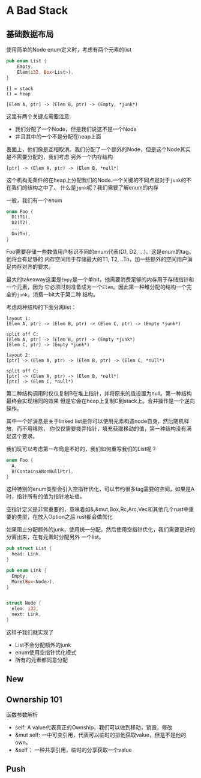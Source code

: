 # A Bad Stack

## 基础数据布局
使用简单的Node enum定义时，考虑有两个元素的list
```rust
pub enum List {
    Empty,
    Elem(i32, Box<List>),
}
```

```
[] = stack
() = heap

[Elem A, ptr] -> (Elem B, ptr) -> (Empty, *junk*)
```
这里有两个关键点需要注意:
- 我们分配了一个Node，但是我们说这不是一个Node
- 并且其中的一个不是分配在heap上面

表面上，他们像是互相取消。我们分配了一个额外的Node，但是这个Node其实是不需要分配的，我们考虑
另外一个内存结构

```
[ptr] -> (Elem A, ptr) -> (Elem B, *null*)
```

这个机构无条件的在heap上分配我们的Node.一个关键的不同点是对于`junk`的不在我们的结构之中了。
什么是`junk`呢？我们需要了解enum的内存

一般，我们有一个enum
```rust
enum Foo {
  D1(T1),
  D2(T2),
  ...
  Dn(Tn),
}
```

Foo需要存储一些数值用户标识不同的enum代表(D1, D2, ...)。这是enum的tag。他将会有足够的
内存空间用于存储最大的T1, T2, ..Tn，加一些额外的空间用户满足内存对齐的要求。

最大的takeaway这里是`Empy`是一个单bit，他需要消费足够的内存用于存储指针和一个元素，因为
它必须时刻准备成为一个`Elem`。因此第一种堆分配的结构一个完全的`junk`，消费一bit大于第二种
结构。

考虑两种结构的下面分离list：
```
layout 1:
[Elem A, ptr] -> (Elem B, ptr) -> (Elem C, ptr) -> (Empty *junk*)

split off C:
[Elem A, ptr] -> (Elem B, ptr) -> (Empty *junk*)
[Elem C, ptr] -> (Empty *junk*)
```

```
layout 2:
[ptr] -> (Elem A, ptr) -> (Elem B, ptr) -> (Elem C, *null*)

split off C:
[ptr] -> (Elem A, ptr) -> (Elem B, *null*)
[ptr] -> (Elem C, *null*)
```

第二种结构调用时仅仅复制B在堆上指针，并将原来的值设置为null。第一种结构最终会实现相同的效果
但是它会在heap上复制C到stack上。合并操作是一个逆向操作。

其中一个好消息是关于linked list是你可以使用元素构造node自身，然后随机释放，而不用移除，
你仅仅需要拨弄指针，填充获取移动的值，第一种结构没有满足这个要求。

我们玩可以考虑第一布局是不好的，我们如何重写我们的List呢？

```rust
enum Foo {
  A,
  B(ContainsANonNullPtr),
}
```
这种特别的enum类型会引入空指针优化，可以节约很多tag需要的空间，如果是A时，指针所有的值为指针地址值。

空指针定义是非常重要的，意味着如&,&mut,Box,Rc,Arc,Vec和其他几个rust中重要的类型，在放入Option之后
rust都会做优化

如果阻止分配额外的junk，使用统一分配，然后使用空指针优化，我们需要更好的分离出来，在有元素时分配另外
一个list。

```rust
pub struct List {
  head: Link,
}

pub enum Link {
  Empty,
  More(Box<Node>),
}


struct Node {
  elem: i32,
  next: Link,
}
```

这样子我们就实现了
- List不会分配额外的junk
- enum使用空指针优化模式
- 所有的元素都同意分配

## New

## Ownership 101

函数参数解析

- self: A value代表真正的Ownship，我们可以做到移动，销毁，修改
- &mut self: 一中可变引用，代表可以临时的排他获取value，但是不是他的own。
- &self： 一种共享引用，临时的分享获取一个value

## Push
